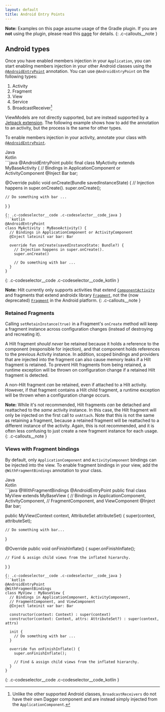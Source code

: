 ```yaml
---
layout: default
title: Android Entry Points
---
```


**Note:** Examples on this page assume usage of the Gradle plugin. If you are **not**
using the plugin, please read this [page](gradle-setup.md#hilt-gradle-plugin) for
details.
{: .c-callouts__note }


## Android types

Once you have enabled members injection in your `Application`, you can start
enabling members injection in your other Android classes using the
[`@AndroidEntryPoint`](https://dagger.dev/api/latest/dagger/hilt/android/AndroidEntryPoint.html)
annotation. You can use `@AndroidEntryPoint` on the following types:

1.  Activity
1.  Fragment
1.  View
1.  Service
1.  BroadcastReceiver[^1]

ViewModels are not directly supported, but are instead supported by a
[Jetpack extension](https://developer.android.com/training/dependency-injection/hilt-jetpack).
The following example shows how to add the annotation to an activity, but the
process is the same for other types.

[^1]: Unlike the other supported Android classes, `BroadcastReceivers` do not
    have their own Dagger component and are instead simply injected from the
    `ApplicationComponent`.


To enable members injection in your activity, annotate your class with
[`@AndroidEntryPoint`](https://dagger.dev/api/latest/dagger/hilt/android/AndroidEntryPoint.html).

<div class="c-codeselector__button c-codeselector__button_java">Java</div>
<div class="c-codeselector__button c-codeselector__button_kotlin">Kotlin</div>
```java
@AndroidEntryPoint
public final class MyActivity extends MyBaseActivity {
  // Bindings in ApplicationComponent or ActivityComponent
  @Inject Bar bar;

  @Override
  public void onCreate(Bundle savedInstanceState) {
    // Injection happens in super.onCreate().
    super.onCreate();

    // Do something with bar ...
  }
}
```
{: .c-codeselector__code .c-codeselector__code_java }
```kotlin
@AndroidEntryPoint
class MyActivity : MyBaseActivity() {
  // Bindings in ApplicationComponent or ActivityComponent
  @Inject lateinit var bar: Bar

  override fun onCreate(savedInstanceState: Bundle?) {
    // Injection happens in super.onCreate().
    super.onCreate()

    // Do something with bar ...
  }
}
```
{: .c-codeselector__code .c-codeselector__code_kotlin }

**Note:** Hilt currently only supports activities that extend [`ComponentActivity`](https://developer.android.com/reference/androidx/activity/ComponentActivity) and
fragments that extend androidx library
[`Fragment`](https://developer.android.com/reference/androidx/fragment/app/Fragment),
not the (now deprecated)
[`Fragment`](https://developer.android.com/reference/android/app/Fragment) in
the Android platform.
{: .c-callouts__note }


### Retained Fragments

Calling `setRetainInstance(true)` in a Fragment's `onCreate` method will keep a
fragment instance across configuration changes (instead of destroying and
recreating it).

A Hilt fragment _should never_ be retained because it holds a reference to the
component (responsible for injection), and that component holds references to
the previous Activity instance. In addition, scoped bindings and providers that
are injected into the fragment can also cause memory leaks if a Hilt fragment is
retained. To prevent Hilt fragments from being retained, a runtime exception
will be thrown on configuration change if a retained Hilt fragment is detected.

A non-Hilt fragment _can_ be retained, even if attached to a Hilt activity.
However, if that fragment contains a Hilt child fragment, a runtime exception
will be thrown when a configuration change occurs.

**Note:** While it's not recommended, Hilt fragments _can_ be detached and
reattached to the _same_ activity instance. In this case, the Hilt fragment will
only be injected on the first call to `onAttach`. Note that this is not the same
as retaining a fragment, because a retained fragment will be reattached to a
different instance of the activity. Again, this is not recommended, and it is
often less confusing to just create a new fragment instance for each usage.
{: .c-callouts__note }

### Views with Fragment bindings

By default, only `ApplicationComponent` and `ActivityComponent` bindings can be
injected into the view. To enable fragment bindings in your view, add the
`@WithFragmentBindings` annotation to your class.

<div class="c-codeselector__button c-codeselector__button_java">Java</div>
<div class="c-codeselector__button c-codeselector__button_kotlin">Kotlin</div>
```java
@WithFragmentBindings
@AndroidEntryPoint
public final class MyView extends MyBaseView {
  // Bindings in ApplicationComponent, ActivityComponent,
  // FragmentComponent, and ViewComponent
  @Inject Bar bar;

  public MyView(Context context, AttributeSet attributeSet) {
    super(context, attributeSet);

    // Do something with bar...
  }

  @Override
  public void onFinishInflate() {
    super.onFinishInflate();

    // Find & assign child views from the inflated hierarchy.
  }
}
```
{: .c-codeselector__code .c-codeselector__code_java }
```kotlin
@AndroidEntryPoint
@WithFragmentBindings
class MyView : MyBaseView {
  // Bindings in ApplicationComponent, ActivityComponent,
  // FragmentComponent, and ViewComponent
  @Inject lateinit var bar: Bar

  constructor(context: Context) : super(context)
  constructor(context: Context, attrs: AttributeSet?) : super(context, attrs)

  init {
    // Do something with bar ...
  }

  override fun onFinishInflate() {
    super.onFinishInflate();

    // Find & assign child views from the inflated hierarchy.
  }
}
```
{: .c-codeselector__code .c-codeselector__code_kotlin }
